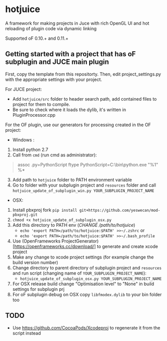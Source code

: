 
# hotjuice
A framework for making projects in Juce with rich OpenGL UI and hot reloading of plugin code via dynamic linking

Supported oF 0.10.+ and 0.11.+

## Getting started with a project that has oF subplugin and JUCE main plugin

First, copy the template from this repositorty. Then, edit project_settings.py with the appropriate settings with your project.

For JUCE project:
- Add `hotjuice/src` folder to header search path, add contained files to project for them to compile.
- Be sure to check where it loads the dylib, it's written in PluginProcessor.cpp

For the OF plugin, use our generators for processing created in the OF project:
- Windows :
1. Install python 2.7
2. Call from `cmd` (run cmd as administrator):
> assoc .py=PythonScript
> ftype PythonScript=C:\bin\python.exe "%1" %*
3. Add path to `hotjuice` folder to PATH environment variable 
4. Go to folder with your subplugin project and `resources` folder and call `hotjuice_update_of_subplugin_win.py YOUR_SUBPLUGIN_PROJECT_NAME`

- OSX:
1. Install pbxproj fork `pip install git+https://github.com/yeswecan/mod-pbxproj.git`
2. `chmod +x hotjuice_update_of_subplugin_osx.py`
3. Add this directory to PATH env (*CHANGE /path/to/hotjuice*)
   - `echo 'export PATH=/path/to/hotjuice:$PATH' >>~/.zshrc` or
   - `echo 'export PATH=/path/to/hotjuice:$PATH' >>~/.bash_profile`
4. Use (OpenFrameworks ProjectGenerator)[https://openframeworks.cc/download/] to generate and create xcode project
5. Make any change to xcode project settings (for example change the build version number)
6. Change directory to parent directory of subplugin project and `resources` and run script (changing name of `YOUR_SUBPLUGIN_PROJECT_NAME`): 
   - `hotjuice_update_of_subplugin_osx.py YOUR_SUBPLUGIN_PROJECT_NAME`
7. For OSX release build change "Optimisation level" to "None" in build settings for subplugin prj
8. For oF subplugin debug on OSX copy `libfmodex.dylib` to your bin folder too
 
## TODO
- Use https://github.com/CocoaPods/Xcodeproj to regenerate it from the script instead

